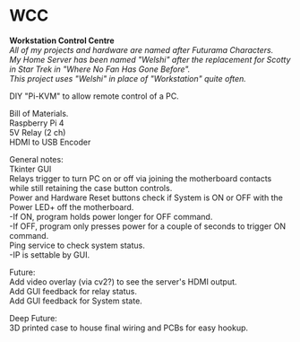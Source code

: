 # WCC <br>
<b>Workstation Control Centre</b><br>
<i>All of my projects and hardware are named after Futurama Characters.<br>
My Home Server has been named "Welshi" after the replacement for Scotty in Star Trek in "Where No Fan Has Gone Before".<br>
This project uses "Welshi" in place of "Workstation" quite often.</i>
<p>
DIY "Pi-KVM" to allow remote control of a PC.
<p>
Bill of Materials.<br>
Raspberry Pi 4<br>
5V Relay (2 ch)<br>
HDMI to USB Encoder<br>
<p>
General notes:<br>
Tkinter GUI<br> 
Relays trigger to turn PC on or off via joining the motherboard contacts while still retaining the case button controls.<br>
Power and Hardware Reset buttons check if System is ON or OFF with the Power LED+ off the motherboard.<br>
-If ON, program holds power longer for OFF command.<br>
-If OFF, program only presses power for a couple of seconds to trigger ON command.<br>
Ping service to check system status.<br>
-IP is settable by GUI.<br>
<p>
Future:<br>
Add video overlay (via cv2?) to see the server's HDMI output.<br>
Add GUI feedback for relay status.<br>
Add GUI feedback for System state.
<p>
Deep Future:<br>
3D printed case to house final wiring and PCBs for easy hookup.
